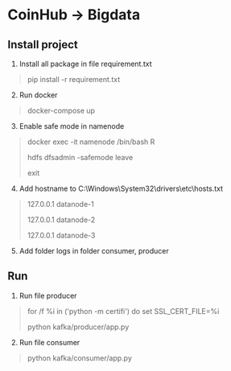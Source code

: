 # CoinHub -> Bigdata 
## Install project 
1. Install all package in file requirement.txt
> pip install -r requirement.txt 
2. Run docker 
> docker-compose up
3. Enable safe mode in namenode
>
> docker exec -it namenode /bin/bash R
>
>
>hdfs dfsadmin -safemode leave
>
>exit
4. Add hostname to C:\Windows\System32\drivers\etc\hosts.txt
> 
> 127.0.0.1 datanode-1
>
> 
> 127.0.0.1 datanode-2
>
> 
> 127.0.0.1 datanode-3
>
5. Add folder logs in folder consumer, producer
## Run 
1. Run file producer
>
> for /f %i in ('python -m certifi') do set SSL_CERT_FILE=%i
> 
>python kafka/producer/app.py
>
2. Run file consumer
> python kafka/consumer/app.py
